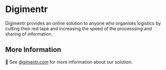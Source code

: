 # Digimentr
Digimentr provides an online solution to anyone who organises logistics by cutting their red tape and increasing the speed of the processsing and sharing of information.

## More Information
👀 See [digimentr.com](https://digimentr.com) for more information about our solution.
